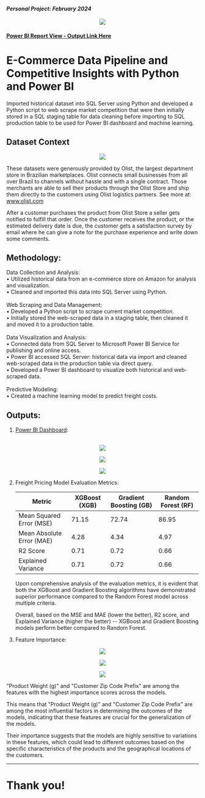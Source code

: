 #### *Personal Project: February 2024*

<p align="center">
<img src="https://github.com/jvenncpe/2024.01_E_Commerce_Data_Pipeline_Market_Insights_with_Python_and_Power_BI/assets/35190918/169ba480-54ea-4d7e-93e0-218e01ca6054"/>
</p>

#### [Power BI Report View - Output Link Here](https://app.powerbi.com/view?r=eyJrIjoiMjkxZWRmMDEtNDJhMC00ZGY3LWEwMWItZDE2OTcxODU5OTRkIiwidCI6IjQwNWNhNjU3LThiNjQtNDAwMy04ZDMyLTkyYWYyZjU5Y2UwNCIsImMiOjEwfQ%3D%3D)

# E-Commerce Data Pipeline and Competitive Insights with Python and Power BI
Imported historical dataset into SQL Server using Python and developed a Python script to web scrape market competition that were then initially stored in a SQL staging table for data cleaning before importing to SQL production table to be used for Power BI dashboard and machine learning.

## Dataset Context
<p align="center">
<img src="https://github.com/jvenncpe/2024.01_E_Commerce_Data_Pipeline_Market_Insights_with_Python_and_Power_BI/assets/35190918/9568d8d5-ca88-4bed-b4d2-f17cbbce630f"/>
</p>

These datasets were generously provided by Olist, the largest department store in Brazilian marketplaces. Olist connects small businesses from all over Brazil to channels without hassle and with a single contract. Those merchants are able to sell their products through the Olist Store and ship them directly to the customers using Olist logistics partners. See more at: www.olist.com

After a customer purchases the product from Olist Store a seller gets notified to fulfill that order. Once the customer receives the product, or the estimated delivery date is due, the customer gets a satisfaction survey by email where he can give a note for the purchase experience and write down some comments.

## Methodology:
Data Collection and Analysis:
</br>• Utilized historical data from an e-commerce store on Amazon for analysis and visualization.
</br>• Cleaned and imported this data into SQL Server using Python.
</br></br>Web Scraping and Data Management:
</br>• Developed a Python script to scrape current market competition.
</br>• Initially stored the web-scraped data in a staging table, then cleaned it and moved it to a production table.
</br></br>Data Visualization and Analysis:
</br>• Connected data from SQL Server to Microsoft Power BI Service for publishing and online access.
</br>• Power BI accessed SQL Server: historical data via import and cleaned web-scraped data in the production table via direct query.
</br>• Developed a Power BI dashboard to visualize both historical and web-scraped data.
</br></br>Predictive Modeling:
</br>• Created a machine learning model to predict freight costs.

## Outputs:
1. [Power BI Dashboard](https://app.powerbi.com/view?r=eyJrIjoiMjkxZWRmMDEtNDJhMC00ZGY3LWEwMWItZDE2OTcxODU5OTRkIiwidCI6IjQwNWNhNjU3LThiNjQtNDAwMy04ZDMyLTkyYWYyZjU5Y2UwNCIsImMiOjEwfQ%3D%3D): </br></br>
  <p align="center"><img src="https://github.com/jvenncpe/2024.01_E_Commerce_Data_Pipeline_Market_Insights_with_Python_and_Power_BI/assets/35190918/169ba480-54ea-4d7e-93e0-218e01ca6054"/></p>
  <p align="center"><img src="https://github.com/jvenncpe/2024.01_E_Commerce_Data_Pipeline_Market_Insights_with_Python_and_Power_BI/assets/35190918/4705dd46-2da3-4a2c-8523-497224ff00e5"/></p>
  <p align="center"><img src="https://github.com/jvenncpe/2024.01_E_Commerce_Data_Pipeline_Market_Insights_with_Python_and_Power_BI/assets/35190918/2c027e9c-5f4b-4677-a8fc-1cc98ef3dbfb"/></p>

2. Freight Pricing Model Evaluation Metrics:
   
     | Metric                   | XGBoost (XGB) | Gradient Boosting (GB) | Random Forest (RF) |
      |--------------------------|---------------|-------------------------|--------------------|
      | Mean Squared Error (MSE) | 71.15         | 72.74                   | 86.95              |
      | Mean Absolute Error (MAE)| 4.28          | 4.34                    | 4.97               |
      | R2 Score                  | 0.71          | 0.72                    | 0.66               |
      | Explained Variance        | 0.71          | 0.72                    | 0.66               |

     Upon comprehensive analysis of the evaluation metrics, it is evident that both the XGBoost and Gradient Boosting algorithms have demonstrated superior performance compared to the Random Forest model across multiple criteria.

   <p>Overall, based on the MSE and MAE (lower the better), R2 score, and Explained Variance (higher the better) -- XGBoost and Gradient Boosting models perform better compared to Random Forest. </p>
   
 3. Feature Importance:
  <p align="center"><img src="https://github.com/jvenncpe/2024.01_E_Commerce_Data_Pipeline_Market_Insights_with_Python_and_Power_BI/assets/35190918/b98d45f7-2e3c-445c-b94b-97d63b27e95e"/></p>
  <p align="center"><img src="https://github.com/jvenncpe/2024.01_E_Commerce_Data_Pipeline_Market_Insights_with_Python_and_Power_BI/assets/35190918/09e16bea-596d-428b-ac13-ec2b7d508a49"/></p>
  <p align="center"><img src="https://github.com/jvenncpe/2024.01_E_Commerce_Data_Pipeline_Market_Insights_with_Python_and_Power_BI/assets/35190918/1955e93e-f5c7-4f03-afe4-477d5ce12dc2"/></p>

  "Product Weight (g)" and "Customer Zip Code Prefix" are among the features with the highest importance scores across the models. 
  
  This means that "Product Weight (g)" and "Customer Zip Code Prefix" are among the most influential factors in determining the outcomes of the models, indicating that these features are crucial for the generalization of the models. 
  
  Their importance suggests that the models are highly sensitive to variations in these features, which could lead to different outcomes based on the specific characteristics of the products and the geographical locations of the customers.
  
---
# Thank you!
